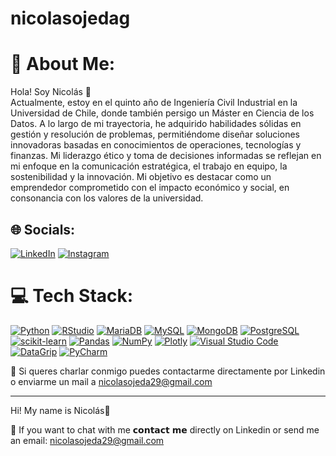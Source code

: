 # nicolasojedag
# 💫 About Me:
Hola! Soy Nicolás 👋
⁣⁣<br> Actualmente, estoy en el quinto año de Ingeniería Civil Industrial en la Universidad de Chile, donde también persigo un Máster en Ciencia de los Datos. A lo largo de mi trayectoria, he adquirido habilidades sólidas en gestión y resolución de problemas, permitiéndome diseñar soluciones innovadoras basadas en conocimientos de operaciones, tecnologías y finanzas. Mi liderazgo ético y toma de decisiones informadas se reflejan en mi enfoque en la comunicación estratégica, el trabajo en equipo, la sostenibilidad y la innovación. Mi objetivo es destacar como un emprendedor comprometido con el impacto económico y social, en consonancia con los valores de la universidad.


## 🌐 Socials:
[![LinkedIn](https://img.shields.io/badge/LinkedIn-%230077B5.svg?style=for-the-badge&logo=linkedin&logoColor=white)](https://www.linkedin.com/in/nicolás-ojeda-730a43219/)
[![Instagram](https://img.shields.io/badge/Instagram-E4405F?style=for-the-badge&logo=instagram&logoColor=white)](https://www.instagram.com/nicolasssojeda/)


# 💻 Tech Stack:
[![Python](https://img.shields.io/badge/python-3670A0?style=for-the-badge&logo=python&logoColor=ffdd54)](https://www.python.org/)
[![RStudio](https://img.shields.io/badge/-RStudio-blue?style=for-the-badge&logo=rstudio&logoColor=white)](https://www.rstudio.com/)
[![MariaDB](https://img.shields.io/badge/MariaDB-003545?style=for-the-badge&logo=mariadb&logoColor=white)](https://mariadb.org/)
[![MySQL](https://img.shields.io/badge/mysql-%2300f.svg?style=for-the-badge&logo=mysql&logoColor=white)](https://www.mysql.com/)
[![MongoDB](https://img.shields.io/badge/-MongoDB-green?style=for-the-badge&logo=mongodb&logoColor=white)](https://www.mongodb.com/)
[![PostgreSQL](https://img.shields.io/badge/postgres-%23316192.svg?style=for-the-badge&logo=postgresql&logoColor=white)](https://www.postgresql.org/)
[![scikit-learn](https://img.shields.io/badge/scikit--learn-%23F7931E.svg?style=for-the-badge&logo=scikit-learn&logoColor=white)](https://scikit-learn.org/)
[![Pandas](https://img.shields.io/badge/pandas-%23150458.svg?style=for-the-badge&logo=pandas&logoColor=white)](https://pandas.pydata.org/)
[![NumPy](https://img.shields.io/badge/numpy-%23013243.svg?style=for-the-badge&logo=numpy&logoColor=white)](https://numpy.org/)
[![Plotly](https://img.shields.io/badge/Plotly-%233F4F75.svg?style=for-the-badge&logo=plotly&logoColor=white)](https://plotly.com/)
[![Visual Studio Code](https://img.shields.io/badge/Visual%20Studio%20Code-007ACC?style=for-the-badge&logo=visual-studio-code&logoColor=white)](https://code.visualstudio.com/)
[![DataGrip](https://img.shields.io/badge/DataGrip-000000?style=for-the-badge&logo=datagrip&logoColor=white)](https://www.jetbrains.com/datagrip/)
[![PyCharm](https://img.shields.io/badge/PyCharm-000000?style=for-the-badge&logo=pycharm&logoColor=white)](https://www.jetbrains.com/pycharm/)


📧 Si queres charlar conmigo puedes contactarme directamente por Linkedin o enviarme un mail a nicolasojeda29@gmail.com

----------------------------------------------------------------------------------------------------------------------------------------------------------------------

Hi! My name is Nicolás👋

📧 If you want to chat with me 𝗰𝗼𝗻𝘁𝗮𝗰𝘁 𝗺𝗲 directly on Linkedin or send me an email: nicolasojeda29@gmail.com
